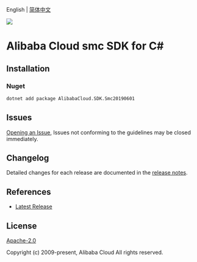 English | [简体中文](README-CN.md)

![](https://aliyunsdk-pages.alicdn.com/icons/AlibabaCloud.svg)

# Alibaba Cloud smc SDK for C#

## Installation

### Nuget

```bash
dotnet add package AlibabaCloud.SDK.Smc20190601
```

## Issues

[Opening an Issue](https://github.com/aliyun/alibabacloud-csharp-sdk/issues/new), Issues not conforming to the guidelines may be closed immediately.

## Changelog

Detailed changes for each release are documented in the [release notes](./ChangeLog.md).

## References

* [Latest Release](https://github.com/aliyun/alibabacloud-csharp-sdk/)

## License

[Apache-2.0](http://www.apache.org/licenses/LICENSE-2.0)

Copyright (c) 2009-present, Alibaba Cloud All rights reserved.
